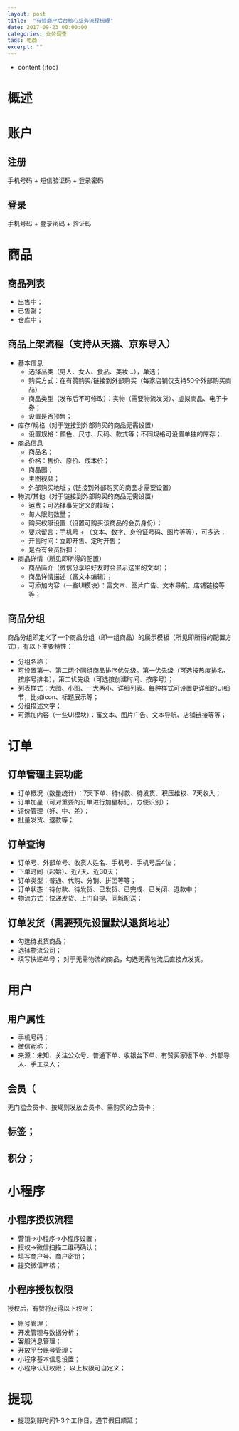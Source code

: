 ```yaml
---
layout: post
title:  "有赞商户后台核心业务流程梳理"
date: 2017-09-23 00:00:00
categories: 业务调查
tags: 电商
excerpt: ""
---
```


* content
{:toc}

# 概述

# 账户
## 注册
手机号码 + 短信验证码 + 登录密码

## 登录
手机号码 + 登录密码 + 验证码


# 商品
## 商品列表
* 出售中；
* 已售罄；
* 仓库中；

## 商品上架流程（支持从天猫、京东导入）
* 基本信息
	* 选择品类（男人、女人、食品、美妆...），单选；
	* 购买方式：在有赞购买/链接到外部购买（每家店铺仅支持50个外部购买商品）
	* 商品类型（发布后不可修改）：实物（需要物流发货）、虚拟商品、电子卡券；
	* 设置是否预售；
* 库存/规格（对于链接到外部购买的商品无需设置）
	* 设置规格：颜色、尺寸、尺码、款式等；不同规格可设置单独的库存；
* 商品信息
	* 商品名；
	* 价格：售价、原价、成本价；
	* 商品图；
	* 主图视频；
	* 外部购买地址；（链接到外部购买的商品才需要设置）
* 物流/其他（对于链接到外部购买的商品无需设置）
	* 运费；可选择事先定义的模板；
	* 每人限购数量；
	* 购买权限设置（设置可购买该商品的会员身份）；
	* 要求留言：手机号 + （文本、数字、身份证号码、图片等等），可多选；
	* 开售时间：立即开售、定时开售；
	* 是否有会员折扣；
* 商品详情（所见即所得的配置）
	* 商品简介（微信分享给好友时会显示这里的文案）；
	* 商品详情描述（富文本编辑）；
	* 可添加内容（一些UI模块）：富文本、图片广告、文本导航、店铺链接等等；

## 商品分组
商品分组即定义了一个商品分组（即一组商品）的展示模板（所见即所得的配置方式），有以下主要特性：
* 分组名称；
* 可设置第一、第二两个同组商品排序优先级。第一优先级（可选按热度排名、按序号排名），第二优先级（可选按创建时间、按序号）；
* 列表样式：大图、小图、一大两小、详细列表。每种样式可设置更详细的UI细节，比如icon、标题展示等；
* 分组描述文字；
* 可添加内容（一些UI模块）：富文本、图片广告、文本导航、店铺链接等等；


# 订单
## 订单管理主要功能
* 订单概况（数量统计）：7天下单、待付款、待发货、积压维权、7天收入；
* 订单加星（可对重要的订单进行加星标记，方便识别）；
* 评价管理（好、中、差）；
* 批量发货、退款等；

## 订单查询
* 订单号、外部单号、收货人姓名、手机号、手机号后4位；
* 下单时间（起始）、近7天、近30天；
* 订单类型：普通、代购、分销、拼团等等；
* 订单状态：待付款、待发货、已发货、已完成、已关闭、退款中；
* 物流方式：快递发货、上门自提、同城配送；

## 订单发货（需要预先设置默认退货地址）
* 勾选待发货商品；
* 选择物流公司；
* 填写快递单号；
对于无需物流的商品，勾选无需物流后直接点发货。

# 用户
## 用户属性
* 手机号码；
* 微信昵称；
* 来源：未知、关注公众号、普通下单、收银台下单、有赞买家版下单、外部导入、手工录入；

## 会员（
无门槛会员卡、按规则发放会员卡、需购买的会员卡；

## 标签；
## 积分；


# 小程序
## 小程序授权流程
* 营销->小程序->小程序设置；
* 授权->微信扫描二维码确认；
* 填写商户号、商户密钥；
* 提交微信审核；

## 小程序授权权限
授权后，有赞将获得以下权限：
* 账号管理；
* 开发管理与数据分析；
* 客服消息管理；
* 开放平台账号管理；
* 小程序基本信息设置；
* 小程序认证权限；
以上权限可自定义；

# 提现
* 提现到账时间1-3个工作日，遇节假日顺延；












